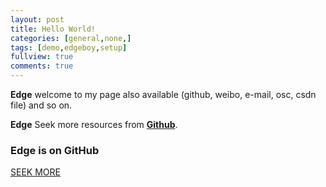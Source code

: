 ```yaml
---
layout: post
title: Hello World!
categories: [general,none,]
tags: [demo,edgeboy,setup]
fullview: true
comments: true
---
```


**Edge** welcome to my page also available (github, weibo, e-mail, osc, csdn file) and so on.  

**Edge** Seek more resources from **[Github](https://github.com/EdgeBoy)**. 

### Edge is on GitHub

<a class="btn btn-default" href="https://github.com/EdgeBoy">SEEK MORE</a>
